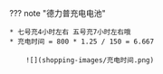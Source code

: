 
??? note "德力普充电电池"

    * 七号充4小时左右 五号充7小时左右哦
    * 充电时间 = 800 * 1.25 / 150 = 6.667

        ![](shopping-images/充电时间.png)